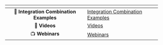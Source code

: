 <table data-view="cards" data-full-width="false">
  <thead>
    <tr>
      <th align="center" data-card-cover></th>
      <th data-hidden data-card-target data-type="content-ref"></th>
    </tr>
  </thead>
  <tbody>
    <tr>
      <td align="center">🤝 <strong>Integration Combination Examples</strong></td>
      <td><a href="integration-combination-examples/integration-combination-examples.md">Integration Combination Examples</a></td>
    </tr>
    <tr>
      <td align="center">🎥 <strong>Videos</strong></td>
      <td><a href="videos.md">Videos</a></td>
    </tr>
    <tr>
      <td align="center">📺 <strong>Webinars</strong></td>
      <td><a href="webinars.md">Webinars</a></td>
    </tr>
  </tbody>
</table>
